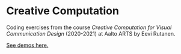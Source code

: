 # Creative Computation
Coding exercises from the course *Creative Computation for Visual Communication Design* (2020-2021) at Aalto ARTS by Eevi Rutanen.

[See demos here.](https://eevirutanen.github.io/creativecomputation/)

